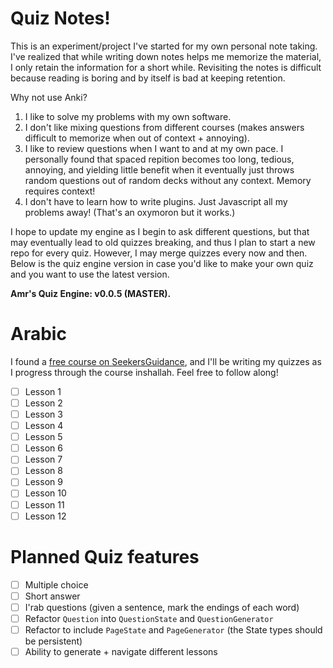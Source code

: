 # Quiz Notes!
This is an experiment/project I've started for my own personal note taking. I've realized that while writing down notes helps me memorize the material, I only retain the information for a short while. Revisiting the notes is difficult because reading is boring and by itself is bad at keeping retention.

Why not use Anki?
1. I like to solve my problems with my own software.
2. I don't like mixing questions from different courses (makes answers difficult to memorize when out of context + annoying).
3. I like to review questions when I want to and at my own pace. I personally found that spaced repition becomes too long, tedious, annoying, and yielding little benefit when it eventually just throws random questions out of random decks without any context. Memory requires context!
4. I don't have to learn how to write plugins. Just Javascript all my problems away! (That's an oxymoron but it works.)

I hope to update my engine as I begin to ask different questions, but that may eventually lead to old quizzes breaking, and thus I plan to start a new repo for every quiz. However, I may merge quizzes every now and then. Below is the quiz engine version in case you'd like to make your own quiz and you want to use the latest version.

**Amr's Quiz Engine: v0.0.5 (MASTER).**

# Arabic

I found a [free course on SeekersGuidance](https://academy.seekersguidance.org/enrol/index.php?id=126), and I'll be writing my quizzes as I progress through the course inshallah. Feel free to follow along!

- [ ] Lesson 1
- [ ] Lesson 2
- [ ] Lesson 3
- [ ] Lesson 4
- [ ] Lesson 5
- [ ] Lesson 6
- [ ] Lesson 7
- [ ] Lesson 8
- [ ] Lesson 9
- [ ] Lesson 10
- [ ] Lesson 11
- [ ] Lesson 12

# Planned Quiz features

- [ ] Multiple choice
- [ ] Short answer
- [ ] I'rab questions (given a sentence, mark the endings of each word)
- [ ] Refactor `Question` into `QuestionState` and `QuestionGenerator`
- [ ] Refactor to include `PageState` and `PageGenerator` (the State types should be persistent)
- [ ] Ability to generate + navigate different lessons
